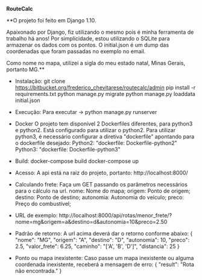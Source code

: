 **RouteCalc**

**O projeto foi feito em Django 1.10.

Apaixonado por Django, fiz utilizando o mesmo pois é minha ferramenta de trabalho há anos!
Por simplicidade, estou utilizando o SQLite para armazenar os dados com os pontos.
O initial.json é um dump das coordenadas que foram passadas no exemplo no email.

Como nome no mapa, utilizei a sigla do meu estado natal, Minas Gerais, portanto MG.**


* Instalação:
    git clone https://bitbucket.org/frederico_chevitarese/routecalc/admin
    pip install -r requirements.txt
    python manage.py migrate
    python manage.py loaddata initial.json

* Execução:
    Para executar -> python manage.py runserver


* Docker
    O projeto tem disponível 2 Dockerfiles diferentes, para python3 e python2.
    Está configurado para utilizar o python2.
    Para utilizar python3, é necessário configurar a diretiva "dockerfile" apontando para o dockerfile desejado:
        Python2: "dockerfile: Dockerfile-python2"
        Python3: "dockerfile: Dockerfile-python3"

* Build:
    docker-compose build
    docker-compose up

* Acesso:
    A api está na raiz do projeto, portanto:
    http://localhost:8000/

* Calculando frete:
    Faça um GET passando os parâmetros necessários para o cálculo na url.
    nome: Nome do mapa;
    origem: Ponto de origem;
    destino: Ponto de destino;
    autonomia: Autonomia do veículo;
    preco: Preço do combustível;

* URL de exemplo:
    http://localhost:8000/api/rotas/menor_frete/?nome=mg&origem=a&destino=d&autonomia=10&preco=2.50


* Padrão de retorno:
    A url acima deverá dar o retorno conforme abaixo:
    {
        "nome": "MG",
        "origem": "A",
        "destino": "D",
        "autonomia": 10,
        "preco": 2.5,
        "valor_frete": 6.25,
        "caminho": "['A', 'B', 'D']",
        "distancia": 25
    }

* Ponto ou mapa inexistente:
    Caso passe um mapa inexistente ou alguma coordenada inexistente, receberá a mensagem de erro:
    {
        "result": "Rota não encontrada."
    }